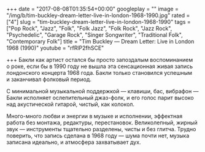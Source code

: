 +++
date = "2017-08-08T01:35:54+00:00"
googleplay = ""
image = "/img/b/tim-buckley-dream-letter-live-in-london-1968-1990.jpg"
rated = ["4"]
slug = "tim-buckley-dream-letter-live-in-london-1968-1990"
tags = ["Pop Rock", "Jazz", "Folk", "Folk Jazz", "Folk Rock", "Jazz Rock", "Psychedelic", "Garage Rock", "Singer Songwriter", "Traditional Folk", "Contemporary Folk"]
title = "Tim Buckley — Dream Letter: Live in London 1968 (1990)"
youtube = "rfRlP2fhSCE"

+++
Бакли как артист остался&nbsp;бы просто запоздалым воспоминанием о&nbsp;роке, если&nbsp;бы в&nbsp;1990 году не&nbsp;вышла эта сенсационная живая запись лондонского концерта 1968&nbsp;года. Бакли только становился успешным и&nbsp;заканчивал фолковый период.

С&nbsp;минимальной музыкальной поддержкой&nbsp;&mdash; клавиши, бас, вибрафон&nbsp;&mdash; Бакли исполняет ослепительный джаз-фолк, и&nbsp;его голос парит высоко над акустической гитарой, чистый, как колокол. 

Много-много любви и&nbsp;энергии в&nbsp;музыке и&nbsp;исполнении, эффектная работа без монтажа, редактуры, перестановок. Великолепный, жирный звук&nbsp;&mdash; инструменты тщательно разделены, чисты и&nbsp;без глитча. Трудно поверить, что запись сделана в&nbsp;1968 году&nbsp;&mdash; шума почти нет, музыка записана идеально, и&nbsp;атмосфера захватывает дух.